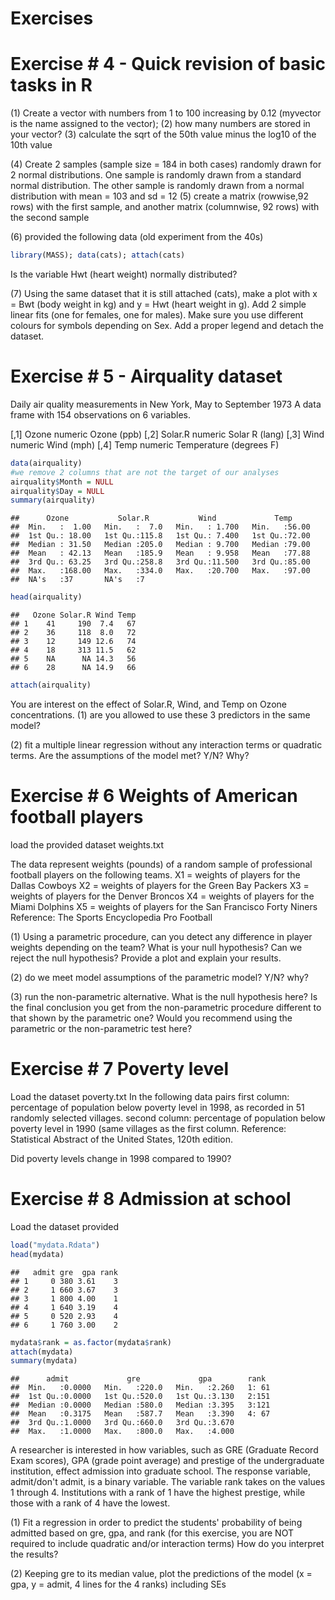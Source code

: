 # Exercises

# Exercise # 4 - Quick revision of basic tasks in R

(1) Create a vector with numbers from 1 to 100 increasing by 0.12 (myvector is the name assigned to the vector); 
(2) how many numbers are stored in your vector?
(3) calculate the sqrt of the 50th value minus the log10 of the 10th value



(4) Create 2 samples (sample size = 184 in both cases) randomly drawn for 2 normal distributions. 
    One sample is randomly drawn from a standard normal distribution.
    The other sample is randomly drawn from a normal distribution with mean = 103 and sd = 12
(5) create a matrix (rowwise,92 rows) with the first sample, and another matrix (columnwise, 92 rows) with the second sample


(6) provided the following data (old experiment from the 40s)

```r
library(MASS); data(cats); attach(cats)
```
Is the variable Hwt (heart weight) normally distributed?


(7) Using the same dataset that it is still attached (cats), make a plot with x = Bwt (body weight in kg) and y = Hwt (heart weight in g). 
Add 2 simple linear fits (one for females, one for males). Make sure you use different colours for symbols depending on Sex. Add a proper legend and detach the dataset.






# Exercise # 5 - Airquality dataset
Daily air quality measurements in New York, May to September 1973
A data frame with 154 observations on 6 variables.

[,1]  Ozone	 numeric	 Ozone (ppb)
[,2]	Solar.R	 numeric	 Solar R (lang)
[,3]	Wind	 numeric	 Wind (mph)
[,4]	Temp	 numeric	 Temperature (degrees F)



```r
data(airquality)
#we remove 2 columns that are not the target of our analyses 
airquality$Month = NULL
airquality$Day = NULL
summary(airquality)
```

```
##      Ozone           Solar.R           Wind             Temp      
##  Min.   :  1.00   Min.   :  7.0   Min.   : 1.700   Min.   :56.00  
##  1st Qu.: 18.00   1st Qu.:115.8   1st Qu.: 7.400   1st Qu.:72.00  
##  Median : 31.50   Median :205.0   Median : 9.700   Median :79.00  
##  Mean   : 42.13   Mean   :185.9   Mean   : 9.958   Mean   :77.88  
##  3rd Qu.: 63.25   3rd Qu.:258.8   3rd Qu.:11.500   3rd Qu.:85.00  
##  Max.   :168.00   Max.   :334.0   Max.   :20.700   Max.   :97.00  
##  NA's   :37       NA's   :7
```

```r
head(airquality)
```

```
##   Ozone Solar.R Wind Temp
## 1    41     190  7.4   67
## 2    36     118  8.0   72
## 3    12     149 12.6   74
## 4    18     313 11.5   62
## 5    NA      NA 14.3   56
## 6    28      NA 14.9   66
```

```r
attach(airquality)
```
You are interest on the effect of Solar.R, Wind, and Temp on Ozone concentrations. 
(1) are you allowed to use these 3 predictors in the same model?


 

(2) fit a multiple linear regression without any interaction terms or quadratic terms. Are the assumptions of the model met? Y/N? Why?











# Exercise # 6 Weights of American football players
load the provided dataset weights.txt



The  data represent weights (pounds) of a random sample of professional football players on the following teams.
X1 = weights of players for the Dallas Cowboys
X2 = weights of players for the Green Bay Packers
X3 = weights of players for the Denver Broncos
X4 = weights of players for the Miami Dolphins
X5 = weights of players for the San Francisco Forty Niners
Reference: The Sports Encyclopedia Pro Football

(1) Using a parametric procedure, can you detect any difference in player weights depending on the team? What is your null hypothesis? Can we reject the null hypothesis? Provide a plot and explain your results. 


  

(2) do we meet model assumptions of the parametric model? Y/N? why?



(3) run the non-parametric alternative. What is the null hypothesis here? Is the final conclusion you get from the non-parametric procedure different to that shown by the parametric one? Would you recommend using the parametric or the non-parametric test here?







# Exercise # 7 Poverty level
Load the dataset poverty.txt
In the following data pairs
first column: percentage of population below poverty level in 1998, as recorded in 51 randomly selected villages.
second column: percentage of population below poverty level in 1990 (same villages as the first column.
Reference: Statistical Abstract of the United States, 120th edition.



Did poverty levels change in 1998 compared to 1990?






# Exercise # 8  Admission at school 
Load the dataset provided



```r
load("mydata.Rdata")
head(mydata)
```

```
##   admit gre  gpa rank
## 1     0 380 3.61    3
## 2     1 660 3.67    3
## 3     1 800 4.00    1
## 4     1 640 3.19    4
## 5     0 520 2.93    4
## 6     1 760 3.00    2
```

```r
mydata$rank = as.factor(mydata$rank)
attach(mydata)
summary(mydata)
```

```
##      admit             gre             gpa        rank   
##  Min.   :0.0000   Min.   :220.0   Min.   :2.260   1: 61  
##  1st Qu.:0.0000   1st Qu.:520.0   1st Qu.:3.130   2:151  
##  Median :0.0000   Median :580.0   Median :3.395   3:121  
##  Mean   :0.3175   Mean   :587.7   Mean   :3.390   4: 67  
##  3rd Qu.:1.0000   3rd Qu.:660.0   3rd Qu.:3.670          
##  Max.   :1.0000   Max.   :800.0   Max.   :4.000
```
A researcher is interested in how variables, such as GRE (Graduate Record Exam scores), GPA (grade point average) and prestige of the undergraduate institution, effect admission into graduate school. The response variable, admit/don't admit, is a binary variable. 
The variable rank takes on the values 1 through 4. Institutions with a rank of 1 have the highest prestige, while those with a rank of 4 have the lowest. 

(1) Fit a regression in order to predict the students' probability of being admitted based on gre, gpa, and rank (for this exercise, you are NOT required to include quadratic and/or interaction terms)
How do you interpret the results? 


 

(2) Keeping gre to its median value, plot the predictions of the model (x = gpa, y = admit, 4 lines for the 4 ranks) including SEs 






